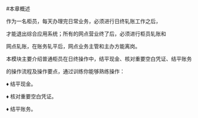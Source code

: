 #本章概述
<p>作为一名柜员，每天办理完日常业务，必须进行日终轧账工作之后， </p>
    <p> 才能退出综合应用系统；所有的网点营业终了后，必须进行柜员轧账和 </p>
    <p> 网点轧账，在账务轧平后，网点业务主管和主办方能离岗。 </p>
    <p> 本模块主要介绍普通柜员在日终操作中，结平现金、核对重要空白凭证、结平账务 </p>
    <p>的操作流程及操作要点，通过训练你能够熟练操作： </p>
    <p> ♦   结平现金。 </p>
    <p> ♦   核对重要空白凭证。 </p>
    <p> ♦   结平账务。 </p>